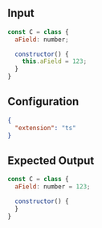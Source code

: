 
## Input
```javascript input
const C = class {
  aField: number;

  constructor() {
    this.aField = 123;
  }
}
```

## Configuration
```json configuration
{
  "extension": "ts"
}
```

## Expected Output
```javascript expected output
const C = class {
  aField: number = 123;

  constructor() {
  }
}
```
